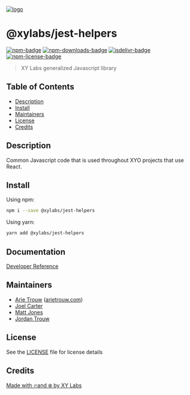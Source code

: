 [![logo][]](https://xylabs.com)

# @xylabs/jest-helpers

[![npm-badge][]][npm-link]
[![npm-downloads-badge][]][npm-link]
[![jsdelivr-badge][]][jsdelivr-link]
[![npm-license-badge][]](LICENSE)

> XY Labs generalized Javascript library 

## Table of Contents

-   [Description](#description)
-   [Install](#install)
-   [Maintainers](#maintainers)
-   [License](#license)
-   [Credits](#credits)

## Description

Common Javascript code that is used throughout XYO projects that use React.

## Install

Using npm:

```sh
npm i --save @xylabs/jest-helpers
```

Using yarn:

```sh
yarn add @xylabs/jest-helpers
```

## Documentation
[Developer Reference](https://xylabs.github.io/sdk-js)

## Maintainers

-   [Arie Trouw](https://github.com/arietrouw) ([arietrouw.com](https://arietrouw.com))
-   [Joel Carter](https://github.com/JoelBCarter)
-   [Matt Jones](https://github.com/jonesmac)
-   [Jordan Trouw](https://github.com/jordantrouw)

## License

See the [LICENSE](LICENSE) file for license details

## Credits

[Made with 🔥and ❄️ by XY Labs](https://xylabs.com)

[logo]: https://cdn.xy.company/img/brand/XYPersistentCompany_Logo_Icon_Colored.svg

[npm-badge]: https://img.shields.io/npm/v/@xylabs/jest-helpers.svg
[npm-link]: https://www.npmjs.com/package/@xylabs/jest-helpers

[npm-downloads-badge]: https://img.shields.io/npm/dw/@xylabs/jest-helpers
[npm-license-badge]: https://img.shields.io/npm/l/@xylabs/jest-helpers

[jsdelivr-badge]: https://data.jsdelivr.com/v1/package/npm/@xylabs/jest-helpers/badge
[jsdelivr-link]: https://www.jsdelivr.com/package/npm/@xylabs/jest-helpers